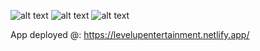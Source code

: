 ![alt text](https://github.com/doikuomola/Inshorts-React-Clone/blob/master/Screenshot%202021-11-26%081223.jpg?raw=true)
![alt text](https://github.com/doikuomola/Inshorts-React-Clone/blob/master/?raw=true)
![alt text](https://github.com/doikuomola/Inshorts-React-Clone/blob/master/?raw=true)


App deployed @: https://levelupentertainment.netlify.app/

